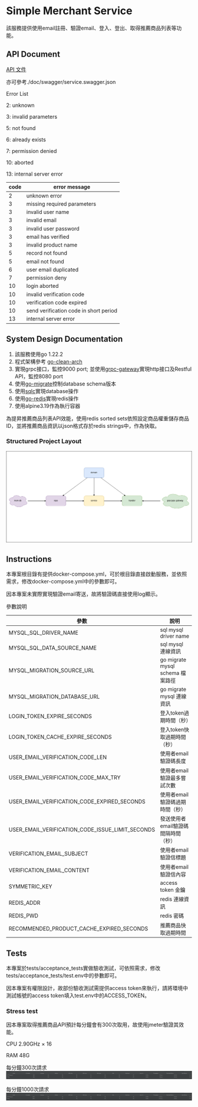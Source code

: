 # Simple Merchant Service

該服務提供使用email註冊、驗證email、登入、登出、取得推薦商品列表等功能。

## API Document

[API 文件](https://gitlab.com/way11229/simple_merchant/-/blob/main/doc/swagger/service.swagger.json)

亦可參考./doc/swagger/service.swagger.json

Error List

2: unknown

3: invalid parameters

5: not found

6: already exists

7: permission denied

10: aborted

13: internal server error

|  code   | error message  |
|  ----  | ----  |
| 2  | unknown error |
| 3  | missing required parameters |
| 3  | invalid user name |
| 3  | invalid email |
| 3  | invalid user password |
| 3  | email has verified |
| 3  | invalid product name |
| 5  | record not found |
| 5  | email not found |
| 6  | user email duplicated |
| 7  | permission deny |
| 10  | login aborted |
| 10  | invalid verification code |
| 10  | verification code expired |
| 10  | send verification code in short period |
| 13  | internal server error |

## System Design Documentation

1. 該服務使用go 1.22.2
2. 程式架構參考 [go-clean-arch](https://github.com/bxcodec/go-clean-arch)
3. 實現grpc接口，監控9000 port; 並使用[grpc-gateway](https://github.com/grpc-ecosystem/grpc-gateway)實現http接口及Restful API，監控8080 port
4. 使用[go-migrate](https://github.com/golang-migrate/migrate)控制database schema版本
5. 使用[sqlc](https://github.com/sqlc-dev/sqlc)實現database操作
6. 使用[go-redis](https://github.com/redis/go-redis)實現redis操作
7. 使用alpine3.19作為執行容器

為提昇推薦商品列表API效能，使用redis sorted sets依照設定商品權重儲存商品ID，並將推薦商品資訊以json格式存於redis strings中，作為快取。

### Structured Project Layout

![image](https://github.com/way11229/simple_merchant/blob/main/simple_merchant_struct_project_layout.png)

## Instructions

本專案根目錄有提供docker-compose.yml，可於根目錄直接啟動服務，並依照需求，修改docker-compose.yml中的參數即可。

因本專案未實際實現驗證email寄送，故將驗證碼直接使用log顯示。

參數說明

|  參數   | 說明  |
|  ----  | ----  |
|  MYSQL_SQL_DRIVER_NAME  |  sql mysql driver name  |
|  MYSQL_SQL_DATA_SOURCE_NAME  |  sql mysql 連線資訊  |
|  MYSQL_MIGRATION_SOURCE_URL  |  go migrate mysql schema 檔案路徑  |
|  MYSQL_MIGRATION_DATABASE_URL  |  go migrate mysql 連線資訊 |
|  LOGIN_TOKEN_EXPIRE_SECONDS  |  登入token過期時間（秒）  |
|  LOGIN_TOKEN_CACHE_EXPIRE_SECONDS  |  登入token快取過期時間（秒）  |
|  USER_EMAIL_VERIFICATION_CODE_LEN  |  使用者email驗證碼長度  |
|  USER_EMAIL_VERIFICATION_CODE_MAX_TRY  |  使用者email驗證最多嘗試次數  |
|  USER_EMAIL_VERIFICATION_CODE_EXPIRED_SECONDS  |  使用者email驗證碼過期時間（秒）  |
|  USER_EMAIL_VERIFICATION_CODE_ISSUE_LIMIT_SECONDS  |  發送使用者email驗證碼間隔時間（秒）  |
|  VERIFICATION_EMAIL_SUBJECT  |  使用者email驗證信標題  |
|  VERIFICATION_EMAIL_CONTENT  |  使用者email驗證信內容  |
|  SYMMETRIC_KEY  |  access token 金鑰  |
|  REDIS_ADDR  |  redis 連線資訊  |
|  REDIS_PWD  |  redis 密碼  |
|  RECOMMENDED_PRODUCT_CACHE_EXPIRED_SECONDS  |  推薦商品快取過期時間  |

## Tests

本專案於tests/acceptance_tests實做驗收測試，可依照需求，修改tests/acceptance_tests/test.env中的參數即可。

因本專案有權限設計，故部份驗收測試需提供access token來執行，請將環境中測試帳號的access token填入test.env中的ACCESS_TOKEN。

### Stress test

因本專案取得推薦商品API預計每分鐘會有300次取用，故使用jmeter驗證其效能。

CPU 2.90GHz × 16

RAM 48G

每分鐘300次請求
![image](https://github.com/way11229/simple_merchant/blob/main/stress_test_300_60.png)

每分鐘1000次請求
![image](https://github.com/way11229/simple_merchant/blob/main/stress_test_1000_60.png)
